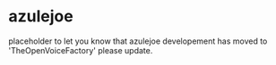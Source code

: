 # azulejoe
placeholder to let you know that azulejoe developement has moved to 'TheOpenVoiceFactory' please update. 
